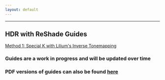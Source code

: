 ```yaml
---
layout: default
---
```


* * *

## HDR with ReShade Guides

[Method 1: Special K with Lilium's Inverse Tonemapping](./reshade-guides/Method-1-SK-Lilium-Inverse-Tonemapping.pdf)


### Guides are a work in progress and will be updated over time


### PDF versions of guides can also be found [here](https://github.com/CreepySasquatch/reshade-guides)